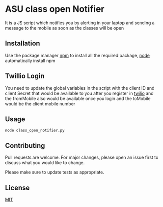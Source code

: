 # ASU class open Notifier

It is a JS script which notifies you by alerting in your laptop and sending a message to the mobile as soon as the classes will be open

## Installation

Use the package manager [npm](https://docs.npmjs.com/) to install all the required package, [node](https://nodejs.org/en/download/) automatically install npm

## Twillio Login
You need to update the global variables in the script with the client ID and client Secret that would be available to you after you register in [twilio](https://www.twilio.com/) and the fromMobile also would be available once you login and the toMobile would be the client mobile number

## Usage

```
node class_open_notifier.py
```

## Contributing
Pull requests are welcome. For major changes, please open an issue first to discuss what you would like to change.

Please make sure to update tests as appropriate.

## License
[MIT](https://choosealicense.com/licenses/mit/)
